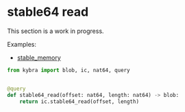 # stable64 read

This section is a work in progress.

Examples:

-   [stable_memory](https://github.com/demergent-labs/kybra/tree/main/examples/stable_memory)

```python
from kybra import blob, ic, nat64, query


@query
def stable64_read(offset: nat64, length: nat64) -> blob:
    return ic.stable64_read(offset, length)
```
